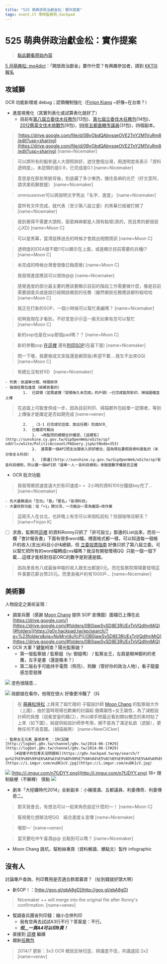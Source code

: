 ```yaml
---
title: "525 萌典併政治獻金松：實作提案"
tags: event,CY 零時監察院,hackpad
---
```


# 525 萌典併政治獻金松：實作提案

> [點此觀看原始內容](https://g0v.hackpad.tw/NxMrvI4uYcP)

[5 月萌典松: mo4dict](https://g0v.hackpad.tw/926nwUKC90j)：「開放政治獻金」要作什麼？有興趣參加者，請到 [KKTIX 報名](http://g0v-tw.kktix.cc/events/moedict-5-25)

## 攻城獅

OCR 功能新增或 debug；認領機制強化（[Finjon Kiang](https://g0v.hackpad.com/ep/profile/G4yGGowBe3x)  ~好像~在台南？）
- 進度視覺化（其實列表化或試算表化就好了）
    - 目前有[第八屆立委伐木任務包](https://drive.google.com/folderview?id=0ByObdQAbysqeQUE0UjMtUzVNLTg&usp=sharing)(13包)、[第七屆立委伐木任務包](https://drive.google.com/folderview?id=0ByObdQAbysqeM2tTekQ3RjI4QkU&usp=sharing)(14包)、[2012蔡英文伐木挑戰包](https://drive.google.com/folderview?id=0ByObdQAbysqeVG13eGhHNEI0Z2c&usp=sharing)(9包)，[99年五都直轄市議員](https://drive.google.com/folderview?id=0ByObdQAbysqeWTlLdl8wSHBnNU0&usp=sharing)(31包)，四個副本。
> [https://drive.google.com/file/d/0ByObdQAbysqeOVE2TnY2M1VuRm8/edit?usp=sharing](https://drive.google.com/file/d/0ByObdQAbysqeOVE2TnY2M1VuRm8/edit?usp=sharing)
> [name=Nicemaker]

> 可以將所有的擬參選人大頭照排好，遮住整個台灣，用透明度來表示「資料透明度」，未認領的是0.9，已完成是0.1
> [name=Nicemaker]

> 意思是在那些笑臉背後，到底藏了多少東西，擋住島嶼的光芒（好文意阿，請求美術獅救援）
> [name=Nicemaker]

> onmouseover可以將說明文字秀出「名字、進度」
> [name=Nicemaker]

> 當所有文件完成，就代表（至少第八屆立委）的黑幕已經被打開了
> [name=Nicemaker]

> 我到覺得不需要大頭照，密密麻麻都是人頭有點噁(真的，而且笑的都很惡心XD)
> [name=Moon C]

> 可以是黑幕，當滑鼠移過去的時候才會跳出相關資訊
> [name=Moon C]

> 透明度的IDEA很不錯!!可以顯示在上面，或是顯示目前需要的兵種(?
> [name=Moon C]

> 未完成的時候台灣會很像日蝕感覺(
> [name=Moon C]

> 我發現進度應該可以很快@@
> [name=Nicemaker]

> 感覺進度的部分最主要的應該要顯示目前的階段工作需要做什麼，像是目前需要調查兵或是說已經開啟鄉民的任務（雖然鄉民任務應該都秒殺哈哈
> [name=Moon C]

> 我正在打新的SOP，一個小時候可以幫忙美編嗎？
> [name=Nicemaker]

> 呃啊我現在才看到，不好意思＠＠這一兩天如果有空可以幫忙
> [name=Moon C]

> 新的sop也是在sop那個pad嗎？？
> [name=Moon C]

> 新的參戰sop [在這裡](https://docs.google.com/document/d/1zfBUMYoJNYj7RT_Ka8uTVoxlQyuaFuyQnfLDn9GFois/edit?usp=sharing) 還有[列印SOP](https://g0v.hackpad.tw/-SOP-dmcLmLXxXyw#:h=先-Copy-Paste，請原作者再整理)(在最下面)
> [name=Nicemaker]

> 問一下喔，我要做成文宣版還是網頁版(希望不要....我生不出來QQ)
> [name=Moon C]

> 有總比沒有好XD  
> [name=Nicemaker]

    - 列表：依選舉分類、時間排序
    - 每個任務包進度（給鄉民看的）
            1.  已認領（並需處理「認領後久未完成」的戶頭）~已完成監院影印、掃描圖檔並上傳
> 在追蹤上可能會併成一步，因為目前列印、掃描都外包給單一認領者，等到上傳後才能確定是否如期完成
> [name=venev]

            2.  _（3-1 已完成切豆腐、放出任務）完成OCR_
            3.  已確認可輸出
                1.  →用監院的總額合計確認，[這裡有](http://sunshine.cy.gov.tw/GipOpenWeb/wSite/sp?xdUrl=/wSite/PoliticAccount/PAQuery.jsp&ctNode=353)
                2.  還需要一個API把支出跟收入抓好總合，因為現在要假設資料是亂的（未分收支＆科目）
                3.  [那邊](http://sunshine.cy.gov.tw/GipOpenWeb/wSite/sp)有各科目總和，所以要一個API抓『選舉－人－各科目總和』來驗證數字欄是否正確
- OCR  批次功能
> 我發現鄉民速度遠大於影印速度= =  2小時的資料100分鐘就key完了...
> [name=Nicemaker]

    - 先大量篩選出「空白」「是」「匿名」「各項科目」
    - 大量校對功能：從「+1」開分流，一次輸出一頁為確認→改作業
> 這兩天人在台北，也許晚上有空可以來個松前松？找個咖啡店聊天？
> [name=Finjon K]


- [ ] 求救，監察院[這裡](http://sunshine.cy.gov.tw/GipOpenWeb/wSite/sp) 的資料Ronny只抓了「許可設立」那邊的List出來，而另一欄「會計報告書」下面有很多word檔，裡面格式都一樣，可以知道每一個帳戶的收入(支出)科目小計&總額，但 [立委投票指南](http://vote.ly.g0v.tw/) 好像只抓了第八屆立委。可以幫忙把所有的word檔轉成cvs檔嗎？我沒有開發環境QQ  只能一個一個下載....這樣才能核對目前ORC的數字是對還是錯。
> 因為里長有八成最後申報的收入跟支出都是0元。而在監察院現場要發現這件事要花薪台幣20元。而里長帳戶約有1000戶...
> [name=Nicemaker]


## 美術獅

人物設定之美術呈現：
- 調查兵團（感謝 [Moon Chang](https://g0v.hackpad.tw/ep/profile/s6B8KoJNpjo) 提供 SOP 宣傳圖）圖檔已上傳在此 [https://drive.google.com/](https://drive.google.com/#folders/0B0jawSySD8E3RUExTnVQdlhnMjQ)[#folders](https://g0v.hackpad.tw/ep/search/?q=%23folders&via=NxMrvI4uYcP)[/0B0jawSySD8E3RUExTnVQdlhnMjQ](https://drive.google.com/#folders/0B0jawSySD8E3RUExTnVQdlhnMjQ)
- OCR 大軍？鍵盤柯南？陽光監察娘？
    - 第一版監察娘 / 監察姐（ly: 御姐嗎） / 監察女王，左肩是眼神銳利的老鷹，左手是書（還是賬本？）
    - 第二版右手可能持手電筒（照亮）、狗鍊（管好你的政治人物），看子龍靈感怎麼發揮

![](https://g0vhackmd.blob.core.windows.net/g0v-hackmd-images/upload_4772bd038dd43d9955c1827f5360f4f9)
塗色很隨意...


![](https://g0vhackmd.blob.core.windows.net/g0v-hackmd-images/upload_1988423a7ba96cd60f1d54f6490e6dc4)
政獻娘在看你，他現在很火
好像更冷豔了（抖
> 在 [萌典松併松](https://g0v.hackpad.com/5-moed4ct--926nwUKC90j) 上拜見了超忙碌的 子龍設計師 [Moon Chang](https://g0v.hackpad.com/ep/profile/s6B8KoJNpjo) 的監察娘大作（上圖），由於當時現場也歡樂的討論起 傲嬌屬性+女王屬性，為了減輕設計師的負擔（冠冕堂皇的藉口），所以順手把最近看到類似概念的素材貼了上來（如下圖），純提供給設計師參考用，絕不是為了滿足私欲（遮臉），更無任何不良意圖。（越描越黑）
> [name=NewCliCker]

    - 監察女王元素_靈感參考_：IRC記錄 [http://logbot.g0v.tw/channel/g0v.tw/2014-06-17#29](http://logbot.g0v.tw/channel/g0v.tw/2014-06-17#29)
        [#這樣子的包青天沒問題嘛](https://g0v.hackpad.tw/ep/search/?q=%23%E9%80%99%E6%A8%A3%E5%AD%90%E7%9A%84%E5%8C%85%E9%9D%92%E5%A4%A9%E6%B2%92%E5%95%8F%E9%A1%8C%E5%98%9B&via=NxMrvI4uYcP)？ [https://i.imgur.com/euDK1cV.jpg](https://i.imgur.com/euDK1cV.jpg)
![](https://g0vhackmd.blob.core.windows.net/g0v-hackmd-images/upload_614ab9d3f0a03a1754f9b9976f3ed5c0)
[http://i.imgur.com/n7fJDYY.png](http://i.imgur.com/n7fJDYY.png) 18+ 限制級梗（不解釋） 慎點
![](https://g0vhackmd.blob.core.windows.net/g0v-hackmd-images/upload_af9b27dc9bc4d2acdc07ce60eb961399)

- 劇本「大挖礦時代2014」全新副本：小豬撲滿、五都議員、利委傳奇、利委傳奇二。
> 那天我會去，有想法可以一起來角色設定什麼的～！
> [name=Moon C]

> 幫視覺化想辦法吧QQ　結合進度＆宣傳
> [name=Nicemaker]

> 喔耶～`
> [name=venev]

> 當天要吃中午喜酒@@ 五點到可以嗎？
> [name=Nicemaker]


- Moon Chang 跳坑，幫粉絲專頁（資料解讀、爆點文）製作 infographic

## 沒有人

討論專戶查詢、列印費用是否適合群眾募資？（扯到錢就好頭大啊）
- 新SOP！：[http://goo.gl/qbA8gD](http://goo.gl/qbA8gD)
> Nicemaker ++ will merge into the original file after Ronny's confirmation.
> [name=venev]

- 幫調查兵團省列印錢：縮小合併列印
    - 我有空再去試試A3行不行？答案是：不行。
    - **_但__一頁A4可以印9頁！_**
- 直接到 [這裡](https://g0v.hackpad.tw/-SOP-dmcLmLXxXyw#:h=先-Copy-Paste，請原作者再整理) 繼續
- 跟新[任務包](https://docs.google.com/document/d/1XGsUcZZBOzSI4n8YDe0ycho6feZPRP9J9frtBRrW0BI/edit?usp=sharing)
> 2014/7 更新：3x3 OCR 鄉民反映切歪、辨識度不佳，共識退回 2x2
> [name=venev]


